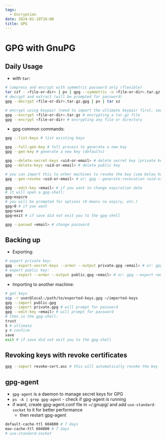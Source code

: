 ```yaml
---
tags:
  - Encryption
date: 2024-02-10T16:00
title: GPG
---
```

<!-- 2024-02-10-1600 (February 10, 2024 4:00 PM) -->

# GPG with GnuPG

## Daily Usage
- with `tar`:
```bash
# compress and encrypt with symmetric password only (flexible)
tar czf - <file-or-dir> | pv | gpg --symmetric -o <file-or-dir>.tar.gz.gpg
# decrypt and extract (will be prompted for password)
gpg --decrypt <file-or-dir>.tar.gz.gpg | pv | tar xz

# encrypt using keypair (need to import the ultimate keypair first, see below)
gpg --encrypt <file-or-dir>.tar.gz # encrypting a tar.gz file
gpg --encrypt <file-or-dir> # encrypting any file or directory
```
- gpg common commands:
```bash
gpg --list-keys # list existing keys

gpg --full-gen-key # full process to generate a new key
gpg --gen-key # generate a new key (defaults)

gpg --delete-secret-keys <uid-or-email> # delete secret key (private key)
gpg --delete-keys <uid-or-email> # delete public key

# you can import this to other machines to revoke the key (see below how)
gpg --gen-revoke <uid-or-email> # or: gpg --generate-revocation <uid-or-email> - generate revoke certificate

gpg --edit-key <email> # if you want to change expiration date
# it will open a gpg-shell:
gpg>expire
# you will be prompted for options (0 means no expiry, etc.)
gpg>0 # if you want
gpg>save
gpg>exit # if save did not exit you to the gpg-shell

gpg --passwd <email> # change password
```

## Backing up
- Exporting:
```bash
# export private key:
gpg --export-secret-keys --armor --output private.gpg <email> # or: gpg --export-secret-keys <email> > private.gpg
# export public key:
gpg --export --armor --output public.gpg <email> # or: gpg --export <email> > public.gpg
``` 

- Importing to another machine:
```bash
# get keys
scp -r user@local:/path/to/exported-keys.gpg ~/imported-keys
gpg --import public.gpg
gpg --import private.gpg # will prompt for password
gpg --edit-key <email> # will prompt for password
# then in the gpg-shell:
trust
5 # ultimate
y # confirm
save
exit # if save did not exit you to the gpg-shell
```

## Revoking keys with revoke certificates
```bash
gpg --import revoke-cert.asc # this will automatically revoke the key
```

## gpg-agent
- `gpg-agent` is a daemon to manage secret keys for GPG
- `ps -A | grep gpg-agent` - check if gpg-agent is running
- if want, create gpg-agent.conf file in ~/.gnupg/ and add `use-standard-socket` to it for better performance
  - then restart gpg-agent
```bash
default-cache-ttl 604800 # 7 days
max-cache-ttl 604800 # 7 days
# use-standard-socket
```
